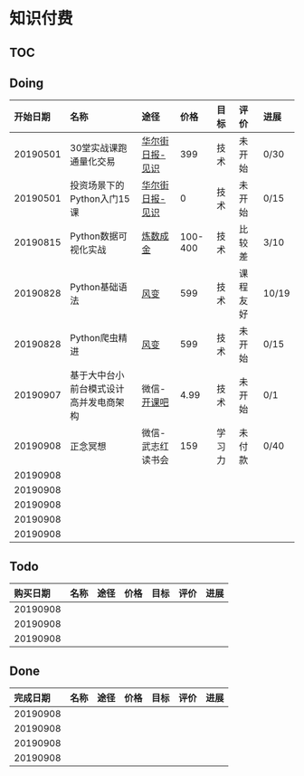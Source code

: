 # 知识付费
[TOC]()
---

## Doing
|开始日期|名称|途径|价格|目标|评价|进展|
|:----|:----|:----|:----|:----|:----|:----|
|20190501| 30堂实战课跑通量化交易 | [华尔街日报-见识][2] |399| 技术 | 未开始 | 0/30 |
| 20190501| 投资场景下的Python入门15课 | [华尔街日报-见识][3] | 0 | 技术 |未开始 | 0/15 | 
|20190815| Python数据可视化实战 | [炼数成金][4] | 100-400| 技术 | 比较差 | 3/10|
|20190828| Python基础语法 | [风变][5] | 599 | 技术 | 课程友好|10/19 |
|20190828| Python爬虫精进 | [风变][6] | 599 | 技术 | 未开始 | 0/15 |
|20190907| 基于大中台小前台模式设计高并发电商架构 |微信-[开课吧][7]|4.99|技术| 未开始 |0/1|
|20190908| 正念冥想 | 微信-武志红读书会 | 159 | 学习力 | 未付款 | 0/40 |
|20190908| | | | |||
|20190908| | | | |||
|20190908| | | | |||
|20190908| | | | |||
|20190908| | | | |||

## Todo
|购买日期|名称|途径|价格|目标|评价|进展|
|:----|:----|:----|:----|:----|:----|:----|
|20190908| | | | |||
|20190908| | | | |||
|20190908| | | | |||

## Done
|完成日期|名称|途径|价格|目标|评价|进展|
|:----|:----|:----|:----|:----|:----|:----|
|20190908| | | | |||
|20190908| | | | |||
|20190908| | | | |||
|20190908| | | | |||

[2]:	jianshiapp.com
[3]:	jianshiapp.com
[4]:	dataguru.cn
[5]:	pypypy.cn
[6]:	pypypy.cn
[7]:	https://learn.kaikeba.com/home